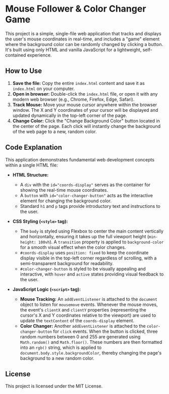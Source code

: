 # Mouse Follower & Color Changer Game

This project is a simple, single-file web application that tracks and displays the user's mouse coordinates in real-time, and includes a "game" element where the background color can be randomly changed by clicking a button. It's built using only HTML and vanilla JavaScript for a lightweight, self-contained experience.

## How to Use

1.  **Save the file:** Copy the entire `index.html` content and save it as `index.html` on your computer.
2.  **Open in browser:** Double-click the `index.html` file, or open it with any modern web browser (e.g., Chrome, Firefox, Edge, Safari).
3.  **Track Mouse:** Move your mouse cursor anywhere within the browser window. The X and Y coordinates of your cursor will be displayed and updated dynamically in the top-left corner of the page.
4.  **Change Color:** Click the "Change Background Color" button located in the center of the page. Each click will instantly change the background of the web page to a new, random color.

## Code Explanation

This application demonstrates fundamental web development concepts within a single HTML file:

*   **HTML Structure:**
    *   A `div` with the `id="coords-display"` serves as the container for showing the real-time mouse coordinates.
    *   A `button` with `id="color-changer-button"` acts as the interactive element for changing the background color.
    *   Standard `h1` and `p` tags provide introductory text and instructions to the user.

*   **CSS Styling (`<style>` tag):**
    *   The `body` is styled using Flexbox to center the main content vertically and horizontally, ensuring it takes up the full viewport height (`min-height: 100vh`). A `transition` property is applied to `background-color` for a smooth visual effect when the color changes.
    *   `#coords-display` uses `position: fixed` to keep the coordinate display visible in the top-left corner regardless of scrolling, with a semi-transparent background for readability.
    *   `#color-changer-button` is styled to be visually appealing and interactive, with `hover` and `active` states providing visual feedback to the user.

*   **JavaScript Logic (`<script>` tag):**
    *   **Mouse Tracking:** An `addEventListener` is attached to the `document` object to listen for `mousemove` events. Whenever the mouse moves, the event's `clientX` and `clientY` properties (representing the cursor's X and Y coordinates relative to the viewport) are used to update the `textContent` of the `coords-display` element.
    *   **Color Changer:** Another `addEventListener` is attached to the `color-changer-button` for `click` events. When the button is clicked, three random numbers between 0 and 255 are generated using `Math.random()` and `Math.floor()`. These numbers are then formatted into an `rgb()` string, which is applied to `document.body.style.backgroundColor`, thereby changing the page's background to a new random color.

## License

This project is licensed under the MIT License.